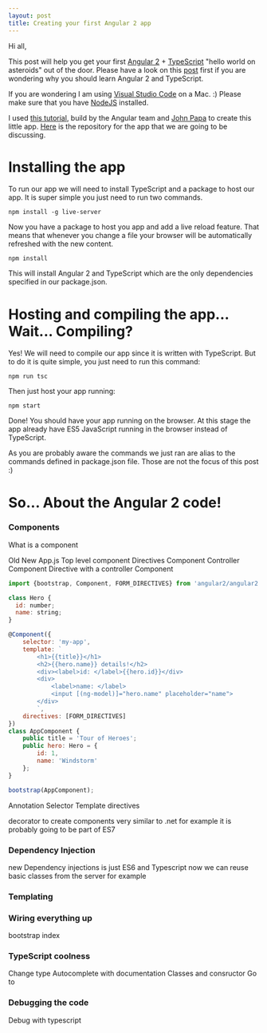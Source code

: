 ```yaml
---
layout: post
title: Creating your first Angular 2 app
---
```


Hi all,

This post will help you get your first [Angular 2]() + [TypeScript]() "hello world on asteroids" out of the door.
Please have a look on this [post]() first if you are wondering why you should learn Angular 2 and TypeScript.

If you are wondering I am using [Visual Studio Code]() on a Mac. :)
Please make sure that you have [NodeJS]() installed.

I used [this tutorial](), build by the Angular team and [John Papa]() to create this little app.
[Here]() is the repository for the app that we are going to be discussing.

# Installing the app

To run our app we will need to install TypeScript and a package to host our app. It is super simple you just need to run two commands.

`npm install -g live-server`

Now you have a package to host you app and add a live reload feature. That means that whenever you change a file your browser will be automatically refreshed with the new content.

`npm install`

This will install Angular 2 and TypeScript which are the only dependencies specified in our package.json.

# Hosting and compiling the app... Wait... Compiling?

Yes! We will need to compile our app since it is written with TypeScript.
But to do it is quite simple, you just need to run this command:

`npm run tsc`

Then just host your app running:

`npm start`

Done! You should have your app running on the browser.
At this stage the app already have ES5 JavaScript running in the browser instead of TypeScript.

As you are probably aware the commands we just ran are alias to the commands defined in package.json file.
Those are not the focus of this post :)

# So... About the Angular 2 code!

### Components
What is a component

Old								New
App.js							Top level component
Directives						Component
Controller 						Component
Directive with a controller 	Component

```javascript
import {bootstrap, Component, FORM_DIRECTIVES} from 'angular2/angular2';

class Hero {
  id: number;
  name: string;
}

@Component({
    selector: 'my-app',
    template: `
        <h1>{{title}}</h1>
        <h2>{{hero.name}} details!</h2>
        <div><label>id: </label>{{hero.id}}</div>
        <div>
            <label>name: </label>
            <input [(ng-model)]="hero.name" placeholder="name">
        </div>
        `,
    directives: [FORM_DIRECTIVES]
})
class AppComponent {
    public title = 'Tour of Heroes';
    public hero: Hero = {
        id: 1,
        name: 'Windstorm'
    };
}

bootstrap(AppComponent);
```

Annotation
  Selector
  Template
  directives

decorator to create components
very similar to .net for example
it is probably going to be part of ES7

### Dependency Injection
new Dependency injections is just ES6 and Typescript
now we can reuse basic classes from the server for example

### Templating

### Wiring everything up
bootstrap
index

### TypeScript coolness
Change type
Autocomplete with documentation
Classes and consructor
Go to

### Debugging the code
Debug with typescript